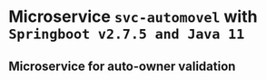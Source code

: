 # Microservice `svc-automovel` with `Springboot v2.7.5 and Java 11`
## Microservice for auto-owner validation 
